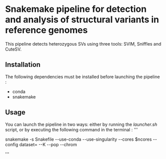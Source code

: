# Snakemake pipeline for detection and analysis of structural variants in reference genomes

This pipeline detects heterozygous SVs using three tools: SVIM, Sniffles and CuteSV.

## Installation

The following dependencies must be installed before launching the pipeline :
* conda
* snakemake

## Usage

You can launch the pipeline in two ways: either by running the *launcher.sh* script, or by executing the following command in the terminal :
'''

snakemake -s Snakefile --use-conda --use-singularity --cores $ncores --config dataset=<dataset> --K <K> --pop <pop> --chrom <chromosome>

'''
